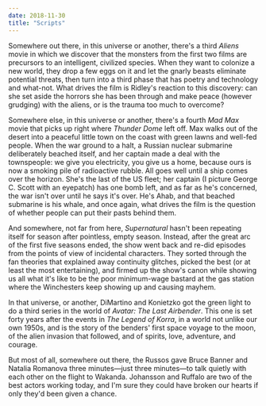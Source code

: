 ```yaml
---
date: 2018-11-30
title: "Scripts"
---
```


Somewhere out there, in this universe or another,
there's a third *Aliens* movie
in which we discover that the monsters from the first two films are precursors to
an intelligent, civilized species.
When they want to colonize a new world,
they drop a few eggs on it and let the gnarly beasts eliminate potential threats,
then turn into a third phase that has poetry and technology and what-not.
What drives the film is Ridley's reaction to this discovery:
can she set aside the horrors she has been through and make peace (however grudging) with the aliens,
or is the trauma too much to overcome?

Somewhere else, in this universe or another,
there's a fourth *Mad Max* movie that picks up right where *Thunder Dome* left off.
Max walks out of the desert into a peaceful little town on the coast
with green lawns and well-fed people.
When the war ground to a halt,
a Russian nuclear submarine deliberately beached itself,
and her captain made a deal with the townspeople:
we give you electricity,
you give us a home,
because ours is now a smoking pile of radioactive rubble.
All goes well until a ship comes over the horizon.
She's the last of the US fleet;
her captain (I picture George C. Scott with an eyepatch) has one bomb left,
and as far as he's concerned,
the war isn't over until he says it's over.
He's Ahab, and that beached submarine is his whale,
and once again,
what drives the film is the question of whether people can put their pasts behind them.

And somewhere, not far from here,
*Supernatural* hasn't been repeating itself for season after pointless, empty season.
Instead,
after the great arc of the first five seasons ended,
the show went back and re-did episodes from the points of view of incidental characters.
They sorted through the fan theories that explained away continuity glitches,
picked the best (or at least the most entertaining),
and firmed up the show's canon while showing us all
what it's like to be the poor minimum-wage bastard at the gas station
where the Winchesters keep showing up and causing mayhem.

In that universe, or another,
DiMartino and Konietzko got the green light to do a third series
in the world of *Avatar: The Last Airbender*.
This one is set forty years after the events in *The Legend of Korra*,
in a world not unlike our own 1950s,
and is the story of the benders' first space voyage to the moon,
of the alien invasion that followed,
and of spirits, love, adventure, and courage.

But most of all,
somewhere out there,
the Russos gave Bruce Banner and Natalia Romanova three minutes—just
three minutes—to talk quietly with each other on the flight to Wakanda.
Johansson and Ruffalo are two of the best actors working today,
and I'm sure they could have broken our hearts if only they'd been given a chance.
